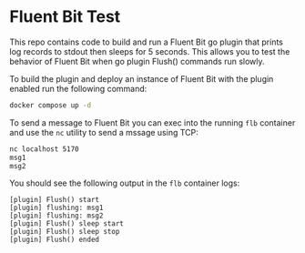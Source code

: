 # Fluent Bit Test

This repo contains code to build and run a Fluent Bit go plugin that prints log records to stdout then sleeps for 5 seconds. This allows you to test the behavior of Fluent Bit when go plugin Flush() commands run slowly.

To build the plugin and deploy an instance of Fluent Bit with the plugin enabled run the following command:

```sh
docker compose up -d
```

To send a message to Fluent Bit you can exec into the running `flb` container and use the `nc` utility to send a mssage using TCP:

```sh
nc localhost 5170
msg1
msg2
```

You should see the following output in the `flb` container logs:

```
[plugin] Flush() start
[plugin] flushing: msg1
[plugin] flushing: msg2
[plugin] Flush() sleep start
[plugin] Flush() sleep stop
[plugin] Flush() ended
```
